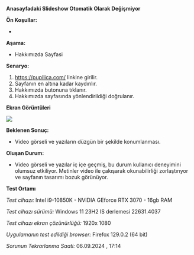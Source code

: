 **Anasayfadaki Slideshow Otomatik Olarak Değişmiyor**

**Ön Koşullar:**

-

**Aşama:**

- Hakkımızda Sayfasi

**Senaryo:**

1) https://pupilica.com/ linkine girilir.<br>
2) Sayfanın en altına kadar kaydırılır.<br>
3) Hakkımızda butonuna tıklanır.<br>
4) Hakkımızda sayfasında yönlendirildiği doğrulanır.<br>


**Ekran Görüntüleri**

![](images/hakkimizda-sayfasi-sorunu.gif) 

**Beklenen Sonuç:**

- Video görseli ve yazıların düzgün bir şekilde konumlanması.

**Oluşan Durum:**

- Video görseli ve yazılar iç içe geçmiş, bu durum kullanıcı deneyimini olumsuz etkiliyor. Metinler video ile çakışarak okunabilirliği zorlaştırıyor ve sayfanın tasarımı bozuk görünüyor.

**Test Ortamı**

*Test cihazı:* Intel i9-10850K - NVIDIA GEforce RTX 3070 - 16gb RAM

*Test cihazı sürümü:* Windows 11 23H2 IS derlemesi 22631.4037

*Test cihazı ekran çözünürlüğü:* 1920x 1080

*Uygulamanın test edildiği browser:* Firefox 129.0.2 (64 bit)

*Sorunun Tekrarlanma Saati:* 06.09.2024 , 17:14